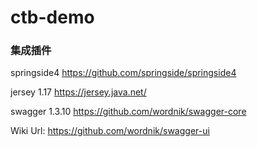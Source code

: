ctb-demo
========

### 集成插件

springside4 https://github.com/springside/springside4

jersey 1.17  https://jersey.java.net/

swagger 1.3.10  https://github.com/wordnik/swagger-core

Wiki Url: https://github.com/wordnik/swagger-ui



